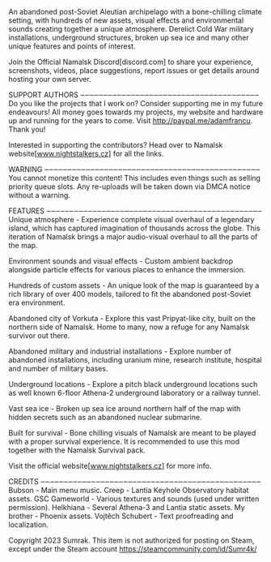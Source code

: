 An abandoned post-Soviet Aleutian archipelago with a bone-chilling climate setting, with hundreds of new assets, visual effects and environmental sounds creating together a unique atmosphere. Derelict Cold War military installations, underground structures, broken up sea ice and many other unique features and points of interest.

Join the Official Namalsk Discord[discord.com] to share your experience, screenshots, videos, place suggestions, report issues or get details around hosting your own server.

SUPPORT AUTHORS ‒‒‒‒‒‒‒‒‒‒‒‒‒‒‒‒‒‒‒‒‒‒‒‒‒‒‒‒‒‒‒‒‒‒‒‒‒‒‒
Do you like the projects that I work on? Consider supporting me in my future endeavours! All money goes towards my projects, my website and hardware up and running for the years to come. Visit http://paypal.me/adamfrancu. Thank you!

Interested in supporting the contributors? Head over to Namalsk website[www.nightstalkers.cz] for all the links.

WARNING ‒‒‒‒‒‒‒‒‒‒‒‒‒‒‒‒‒‒‒‒‒‒‒‒‒‒‒‒‒‒‒‒‒‒‒‒‒‒‒‒‒‒‒‒‒‒‒
You cannot monetize this content! This includes even things such as selling priority queue slots. Any re-uploads will be taken down via DMCA notice without a warning.

FEATURES ‒‒‒‒‒‒‒‒‒‒‒‒‒‒‒‒‒‒‒‒‒‒‒‒‒‒‒‒‒‒‒‒‒‒‒‒‒‒‒‒‒‒‒‒‒‒‒
Unique atmosphere - Experience complete visual overhaul of a legendary island, which has captured imagination of thousands across the globe. This iteration of Namalsk brings a major audio-visual overhaul to all the parts of the map.

Environment sounds and visual effects - Custom ambient backdrop alongside particle effects for various places to enhance the immersion.

Hundreds of custom assets - An unique look of the map is guaranteed by a rich library of over 400 models, tailored to fit the abandoned post-Soviet era environment.

Abandoned city of Vorkuta - Explore this vast Pripyat-like city, built on the northern side of Namalsk. Home to many, now a refuge for any Namalsk survivor out there.

Abandoned military and industrial installations - Explore number of abandoned installations, including uranium mine, research institute, hospital and number of military bases.

Underground locations - Explore a pitch black underground locations such as well known 6-floor Athena-2 underground laboratory or a railway tunnel.

Vast sea ice - Broken up sea ice around northern half of the map with hidden secrets such as an abandoned nuclear submarine.

Built for survival - Bone chilling visuals of Namalsk are meant to be played with a proper survival experience. It is recommended to use this mod together with the Namalsk Survival pack.

Visit the official website[www.nightstalkers.cz] for more info.

CREDITS ‒‒‒‒‒‒‒‒‒‒‒‒‒‒‒‒‒‒‒‒‒‒‒‒‒‒‒‒‒‒‒‒‒‒‒‒‒‒‒‒‒‒‒‒‒‒‒‒
Bubson - Main menu music.
Creep - Lantia Keyhole Observatory habitat assets.
GSC Gameworld - Various textures and sounds (used under written permission).
Helkhiana - Several Athena-3 and Lantia static assets.
My brother - Phoenix assets.
Vojtěch Schubert - Text proofreading and localization.

Copyright 2023 Sumrak. This item is not authorized for posting on Steam, except under the Steam account https://steamcommunity.com/id/Sumr4k/
